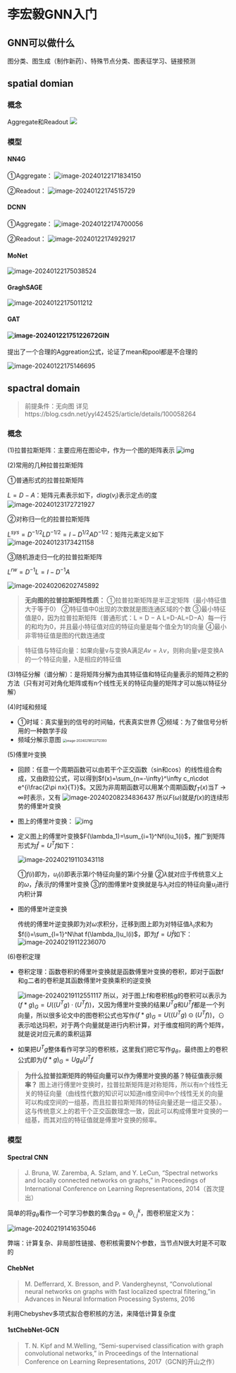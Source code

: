 # 李宏毅GNN入门

## GNN可以做什么

图分类、图生成（制作新药）、特殊节点分类、图表征学习、链接预测

## spatial domian

### 概念

Aggregate和Readout
![](https://gitee.com/mianmann/drawing-bed-warehouse/raw/master/img/image-20240122171609352.png)

### 模型

#### NN4G

①Aggregate：
![image-20240122171834150](https://gitee.com/mianmann/drawing-bed-warehouse/raw/master/img/image-20240122171834150.png)

②Readout：
![image-20240122174515729](https://gitee.com/mianmann/drawing-bed-warehouse/raw/master/img/image-20240122174515729.png)

#### DCNN

①Aggregate：
![image-20240122174700056](https://gitee.com/mianmann/drawing-bed-warehouse/raw/master/img/image-20240122174700056.png)

②Readout：
![image-20240122174929217](https://gitee.com/mianmann/drawing-bed-warehouse/raw/master/img/image-20240122174929217.png)

#### MoNet

![image-20240122175038524](https://gitee.com/mianmann/drawing-bed-warehouse/raw/master/img/image-20240122175038524.png)

#### GraghSAGE

![image-20240122175011212](https://gitee.com/mianmann/drawing-bed-warehouse/raw/master/img/image-20240122175011212.png)

#### GAT

#### ![image-20240122175122672](https://gitee.com/mianmann/drawing-bed-warehouse/raw/master/img/image-20240122175122672.png)GIN

提出了一个合理的Aggreation公式，论证了mean和pool都是不合理的

![image-20240122175146695](https://gitee.com/mianmann/drawing-bed-warehouse/raw/master/img/image-20240122175146695.png)

## spactral domain

> 前提条件：无向图
> 详见https://blog.csdn.net/yyl424525/article/details/100058264

### 概念

(1)拉普拉斯矩阵：主要应用在图论中，作为一个图的矩阵表示
![img](https://note.youdao.com/yws/api/personal/file/WEB71b23675eda61d5a0f238006ec8ef43d?method=download&shareKey=34d5b29456242159ea1875260bafcfab)

(2)常用的几种拉普拉斯矩阵

①普通形式的拉普拉斯矩阵

$L=D-A$：矩阵元素表示如下，$diag(v_i)$表示定点$i$的度
![image-20240123172721927](https://gitee.com/mianmann/drawing-bed-warehouse/raw/master/img/image-20240123172721927.png)

②对称归一化的拉普拉斯矩阵

$L^{sys}=D^{-1/2}LD^{-1/2}=I-D^{1/2}AD^{-1/2}$：矩阵元素定义如下
![image-20240123173421158](https://gitee.com/mianmann/drawing-bed-warehouse/raw/master/img/image-20240123173421158.png)

③随机游走归一化的拉普拉斯矩阵

$L^{rw}=D^{-1}L=I-D^{-1}A$

![image-20240206202745892](https://gitee.com/mianmann/drawing-bed-warehouse/raw/master/img/image-20240206202745892.png)

> **无向图的拉普拉斯矩阵性质：**
> ①拉普拉斯矩阵是半正定矩阵（最小特征值大于等于0）
> ②特征值中0出现的次数就是图连通区域的个数
> ③最小特征值是0，因为拉普拉斯矩阵（普通形式：L = D − A L=D-AL=D−A）每一行的和均为0，并且最小特征值对应的特征向量是每个值全为1的向量
> ④最小非零特征值是图的代数连通度

> 特征值与特征向量：如果向量v与变换A满足$Av=\lambda v$，则称向量v是变换A的一个特征向量，λ是相应的特征值

(3)特征分解（谱分解）：是将矩阵分解为由其特征值和特征向量表示的矩阵之积的方法（只有对可对角化矩阵或有n个线性无关的特征向量的矩阵才可以施以特征分解）

(4)时域和频域

- ①时域：真实量到的信号的时间轴，代表真实世界
  ②频域：为了做信号分析用的一种数学手段
- 频域分解示意图
  <img src="https://gitee.com/mianmann/drawing-bed-warehouse/raw/master/img/image-20240218122712393.png" alt="image-20240218122712393" style="zoom:50%;" />

(5)傅里叶变换

- 回顾：任意一个周期函数可以由若干个正交函数（sin和cos）的线性组合构成，又由欧拉公式，可以得到$f(x)=\sum_{n=-\infty}^\infty c_n\cdot e^{i\frac{2\pi nx}{T}}$。又因为非周期函数可以用某个周期函数$f_T(x)$当$T\rightarrow\infty$时表示，又有
  ![image-20240208234836437](https://gitee.com/mianmann/drawing-bed-warehouse/raw/master/img/image-20240208234836437.png)
  所以$F(\omega)$就是$f(x)$的连续形势的傅里叶变换
  
- 图上的傅里叶变换：
  ![img](https://note.youdao.com/yws/api/personal/file/WEB2a446d869c2aec5d7e49ed3c5880d9e9?method=download&shareKey=50a455d7ef31604a5d12148912deaf3b)
  
- 定义图上的傅里叶变换$F(\lambda_1)=\sum_{i=1}^Nf(i)u_1(i)$，推广到矩阵形式为$\hat f=U^Tf$如下：

  ![image-20240219110343118](https://gitee.com/mianmann/drawing-bed-warehouse/raw/master/img/image-20240219110343118.png)

  ①$f(i)$即为，$u_l(i)$即表示第$l$个特征向量的第$i$个分量
  ②$\lambda$就对应于传统意义上的$\omega$，$\hat f$表示$f$的傅里叶变换
  ③$f$的图傅里叶变换就是与$\lambda_l$对应的特征向量$u_l$进行内积计算
  
- 图的傅里叶逆变换

  传统的傅里叶逆变换即为对$\omega$求积分，迁移到图上即为对特征值$\lambda_l$求和为$f(i)=\sum_{l=1}^N\hat f(\lambda_l)u_l(i)$，即为$f=U\hat f$如下：
  ![image-20240219112236070](https://gitee.com/mianmann/drawing-bed-warehouse/raw/master/img/image-20240219112236070.png)

(6)卷积定理

- 卷积定理：函数卷积的傅里叶变换就是函数傅里叶变换的卷积，即对于函数f和g二者的卷积是其函数傅里叶变换乘积的逆变换

  ![image-20240219112551117](https://gitee.com/mianmann/drawing-bed-warehouse/raw/master/img/image-20240219112551117.png)
  所以，对于图上f和卷积核g的卷积可以表示为$(f*g)_G=U((U^Tg)\cdot(U^Tf))$，又因为傅里叶变换的结果$U^Tg$和$U^Tf$都是一个列向量，所以很多论文中的图卷积公式也写作$(f*g)_G=U((U^Tg)\odot (U^Tf))$，$\odot$表示哈达玛积，对于两个向量就是进行内积计算，对于维度相同的两个矩阵，就是说对应元素的乘积运算

- 如果把$U^Tg$整体看作可学习的卷积核，这里我们把它写作$g_\theta$，最终图上的卷积公式即为$(f*g)_G=Ug_\theta U^Tf$

> **为什么拉普拉斯矩阵的特征向量可以作为傅里叶变换的基？特征值表示频率？**
> 图上进行傅里叶变换时，拉普拉斯矩阵是对称矩阵，所以有n个线性无关的特征向量（由线性代数的知识可以知道n维空间中n个线性无关的向量可以构成空间的一组基，而且拉普拉斯矩阵的特征向量还是一组正交基）。这与传统意义上的若干个正交函数理念一致，因此可以构成傅里叶变换的一组基，而其对应的特征值就是傅里叶变换的频率。

###   模型

#### Spectral CNN

> J. Bruna, W. Zaremba, A. Szlam, and Y. LeCun, “Spectral networks and locally connected networks on graphs,” in Proceedings of International Conference on Learning Representations, 2014（首次提出）

简单的将$g_\theta$看作一个可学习参数的集合$g_\theta =\Theta_{i,j}^k$，图卷积层定义为：

![image-20240219141635046](https://gitee.com/mianmann/drawing-bed-warehouse/raw/master/img/image-20240219141635046.png)

弊端：计算复杂、非局部性链接、卷积核需要N个参数，当节点N很大时是不可取的

#### ChebNet

> M. Defferrard, X. Bresson, and P. Vandergheynst, “Convolutional neural networks on graphs with fast localized spectral filtering,”in Advances in Neural Information Processing Systems, 2016

利用Chebyshev多项式拟合卷积核的方法，来降低计算复杂度

#### 1stChebNet-GCN

> T. N. Kipf and M.Welling, “Semi-supervised classification with graph convolutional networks,” in Proceedings of the International Conference on Learning Representations, 2017（GCN的开山之作）
